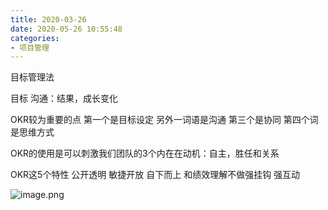```yaml
---
title: 2020-03-26
date: 2020-05-26 10:55:48
categories:
- 项目管理
---
```

目标管理法

目标
沟通：结果，成长变化


OKR较为重要的点
第一个是目标设定
另外一词语是沟通
第三个是协同
第四个词是思维方式

OKR的使用是可以刺激我们团队的3个内在在动机：自主，胜任和关系 

OKR这5个特性
公开透明
敏捷开放
自下而上
和绩效理解不做强挂钩
强互动

![image.png](https://upload-images.jianshu.io/upload_images/5526061-c904d5c801a195a3.png?imageMogr2/auto-orient/strip%7CimageView2/2/w/1240)
